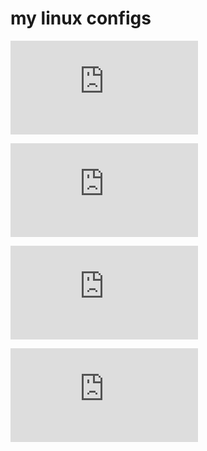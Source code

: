 # my linux configs



![scrcpy on linux ](https://github.com/MrCharouon/my-linux-configs/blob/main/scrcpy.md)

![protonVPN on linux ](https://github.com/MrCharouon/my-linux-configs/blob/main/protonVPN.md)

![‫‪permission‬‬s on linux ](https://github.com/MrCharouon/my-linux-configs/blob/main/‫‪permission‬‬.md)

![‫‪install tor in Arch linux ](https://github.com/MrCharouon/my-linux-configs/blob/main/tor_arch_linux.txt)
